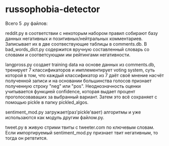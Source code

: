 # russophobia-detector
Всего 5 .py файлов:

reddit.py в соответствии с некоторым набором правил собирают базу данных негативных и позитивных/нейтральных комментариев. Записывает их в две соотвествующие таблицы в comments.db. В bad_words_dict.py содержится вручную составленный словарь со словами и соответсующми им рейтингами негативности.

langpross.py создает training data на основе данных из comments.db, тренирует 7 классификаторов и имплементирует voting system, суть которой в том, что каждый классификатор из 7 даёт своё мнение насчёт полученной записи и на основании большинства голосов признает полученную строку "neg" или "pos". Неоднозначность оценки учитывается функцией confidence, которая выдает процент проголосоваваших за выбранный вариант. Затем это всё сохраняет с помощью pickle в папку pickled_algos.

sentiment_mod.py загружает(раз'pickle'вает) алгоритмы и уже использаются как модуль другим файлом.py.

tweet.py в живую стрими твиты с tweeter.com по  ключевым словам. Если импортируемый sentiment_mod.py признает твит негативным, то тогда он ретвтится.
